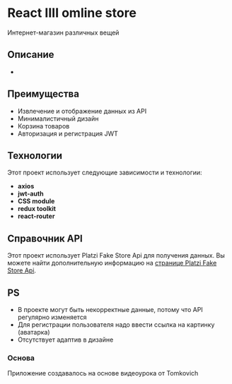 # React IIII omline store

Интернет-магазин различных вещей


## Описание

-

## Преимущества

- Извлечение и отображение данных из API
- Минималистичный дизайн
- Корзина товаров
- Авторизация и регистрация JWT

## Технологии

Этот проект использует следующие зависимости и технологии:

- **axios**
- **jwt-auth**
- **CSS module**
- **redux toolkit**
- **react-router**


## Справочник API

Этот проект использует Platzi Fake Store Api для получения данных. Вы можете найти дополнительную информацию на [странице Platzi Fake Store Api](https://fakeapi.platzi.com/).

## PS

- В проекте могут быть некорректные данные, потому что API регулярно изменяется
- Для регистрации пользователя надо ввести ссылка на картинку (аватарка)
- Отсутствует адаптив в дизайне


### Основа

Приложение создавалось на основе видеоурока от Tomkovich

